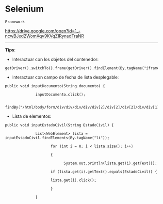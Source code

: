 # Selenium

`Framework`


https://drive.google.com/open?id=1_-ncwBJed2WomXqv9KVqZIRynadTraNR

****************************************************************
**Tips:**


* Interactuar con los objetos del contenedor:
```
getDriver().switchTo().frame(getDriver().findElement(By.tagName("iframe")));
```


* Interactuar con campo de fecha de lista desplegable:
```
public void inputDocumento(String documento) {

              inputDocumento.click();

       findBy("/html/body/form/div/div/div/div/div[2]/div[2]/div[2]/div/div[1]//li[text()='"+documento+"']").click();  
```


* Lista de elementos:
```
public void inputEstadoCivil(String EstadoCivil) {

              List<WebElement> lista = inputEstadoCivil.findElements(By.tagName("li"));

                     for (int i = 0; i < lista.size(); i++)

                     {

                           System.out.println(lista.get(i).getText());

                     if (lista.get(i).getText().equals(EstadoCivil)) {

                     lista.get(i).click();      

                     }

              } 
```
